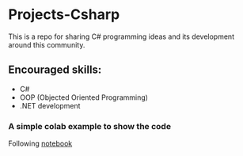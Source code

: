 # Projects-Csharp
This is a repo for sharing C# programming ideas and its development around this community.


## Encouraged skills:

* C#
* OOP (Objected Oriented Programming)
* .NET development




### A simple colab example to show the code
Following [notebook](https://github.com/ovianaanthony/Projects-Csharp/blob/main/Projects_Csharp.ipynb)
